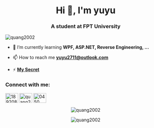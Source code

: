 <h1 align="center">Hi 👋, I'm yuyu</h1>
<h3 align="center">A student at FPT University</h3>

<p align="left"> <img src="https://komarev.com/ghpvc/?username=quang2002&label=Profile%20views&color=0e75b6&style=flat" alt="quang2002" /> </p>

- 🌱 I’m currently learning **WPF, ASP.NET, Reverse Engineering, ...**

- 📫 How to reach me **yuyu2711@outlook.com**

- ⚡ [**My Secret**](https://www.youtube.com/watch?v=dQw4w9WgXcQ)

<h3 align="left">Connect with me:</h3>
<p align="left">
<a href="https://stackoverflow.com/users/18920819" target="blank"><img align="center" src="https://raw.githubusercontent.com/rahuldkjain/github-profile-readme-generator/master/src/images/icons/Social/stack-overflow.svg" alt="18920819" height="30" width="40" /></a>
<a href="https://fb.com/quang27112002" target="blank"><img align="center" src="https://raw.githubusercontent.com/rahuldkjain/github-profile-readme-generator/master/src/images/icons/Social/facebook.svg" alt="quang27112002" height="30" width="40" /></a>
<a href="https://discord.gg/0450" target="blank"><img align="center" src="https://raw.githubusercontent.com/rahuldkjain/github-profile-readme-generator/master/src/images/icons/Social/discord.svg" alt="0450" height="30" width="40" /></a>
</p>



<p align="center">
  <img align="center" src="https://github-readme-stats.vercel.app/api/top-langs?username=quang2002&show_icons=true&locale=en&layout=compact" alt="quang2002" />
</p>

<p align="center">
  <img align="center" src="https://github-readme-stats.vercel.app/api?username=quang2002&show_icons=true&locale=en" alt="quang2002" />
</p>

